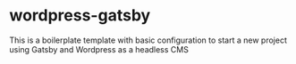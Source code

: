 # wordpress-gatsby
This is a boilerplate template with basic configuration to start a new project using Gatsby and Wordpress as a headless CMS
